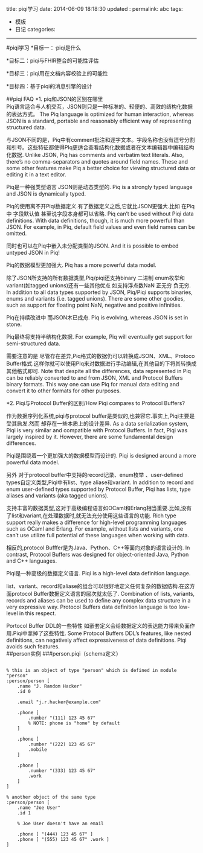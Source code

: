 title: piqi学习
date: 2014-06-09 18:18:30
updated :
permalink: abc
tags:
- 模板
- 日记
categories:

---
#piqi学习
*目标一：·piqi是什么

 *目标二：piqi与FHIR整合的可能性评估

*目标三：piqi用在文档内容校验上的可能性  

*目标四：基于piqi的消息引擎的设计

##piqi FAQ
*1. piq和JSON的区别在哪里  
Piq语言适合与人机交互，JSON则只是一种标准的、轻便的、高效的结构化数据的表达方式。  The Piq language is optimized for human interaction, whereas JSON is a standard, portable and reasonably efficient way of representing structured data.  

与JSON不同的是，Piq中有comment批注和逐字文本。字段名称也没有逗号分割和引号。这些特征都使得PIq更适合查看结构化数据或者在文本编辑器中编辑结构化数据.  Unlike JSON, Piq has comments and verbatim text literals. Also, there’s no comma-separators and quotes around field names. These and some other features make Piq a better choice for viewing structured data or editing it in a text editor.

Piq是一种强类型语言 JSON则是动态类型的.  Piq is a strongly typed language and JSON is dynamically typed.

Piq的使用离不开Piqi数据定义.有了数据定义之后,它就比JSON更强大.比如 在Piq中 字段默认值 甚至说字段本身都可以省略.  Piq can’t be used without Piqi data definitions. With data definitions, though, it is much more powerful than JSON. For example, in Piq, default field values and even field names can be omitted.

同时也可以在Piq中嵌入未分配类型的JSON.  And it is possible to embed untyped JSON in Piq!

Piq的数据模型更加强大.  Piq has a more powerful data model.

除了JSON所支持的所有数据类型,Piq/piqi还支持binary 二进制 enum枚举和variant(如tagged unions)还有一些其他优点 如支持浮点数NaN 正无穷 负无穷.   In addition to all data types supported by JSON, Piq/Piqi supports binaries, enums and variants (i.e. tagged unions). There are some other goodies, such as support for floating point NaN, negative and positive infinities.

Piq在持续改进中 而JSON木已成舟.  Piq is evolving, whereas JSON is set in stone.  

Piq最终将支持半结构化数据.  For example, Piq will eventually get support for semi-structured data.

需要注意的是 尽管存在差异,Piq格式的数据仍可以转换成JSON、XML、Protoco Buffer格式.这样你就可以使用PIq来对数据进行手动编辑,在其他目的下将其转换成其他格式即可.   Note that despite all the differences, data represented in Piq can be reliably converted to and from JSON, XML and Protocol Buffers binary formats. This way one can use Piq for manual data editing and convert it to other formats for other purposes.

*2. Piqi与Protocol Buffer的区别/How Piqi compares to Protocol Buffers?

作为数据序列化系统,piqi与protocol buffer是类似的,也兼容它.事实上,Piqi主要是受其启发.然而 却存在一些本质上的设计差异.  As a data serialization system, Piqi is very similar and compatible with Protocol Buffers. In fact, Piqi was largely inspired by it. However, there are some fundamental design differences.

Piqi是围绕着一个更加强大的数据模型而设计的.  Piqi is designed around a more powerful data model.

另外 对于protocol buffer中支持的record记录、enum枚举 、user-defined types自定义类型,Piqi中有list、type aliase和variant.  In addition to record and enum user-defined types supported by Protocol Buffer, Piqi has lists, type aliases and variants (aka tagged unions).

支持丰富的数据类型,这对于高级编程语言如OCaml和Erlang相当重要.比如,没有了list和variant,在处理数据时,就无法充分使用这些语言的功能.  Rich type support really makes a difference for high-level programming languages such as OCaml and Erlang. For example, without lists and variants, one can’t use utilize full potential of these languages when working with data.

相反的,protocol Bufffer是为Java、Python、C++等面向对象的语言设计的.  In contrast, Protocol Buffers was designed for object-oriented Java, Python and C++ languages.

Piqi是一种高级的数据定义语言.  Piqi is a high-level data definition language.

list、variant、record和aliase的组合可以很好地定义任何复杂的数据结构.在这方面protocol Buffer数据定义语言的层次就太低了.  Combination of lists, variants, records and aliases can be used to define any complex data structure in a very expressive way. Protocol Buffers data definition language is too low-level in this respect.

Portocol Buffer DDL的一些特性 如嵌套定义会给数据定义的表达能力带来负面作用.Piqi中拿掉了这些特性.  Some Protocol Buffers DDL’s features, like nested definitions, can negatively affect expressiveness of data definitions. Piqi avoids such features.  
##person实例
###person.piqi（schema定义）  
```

% this is an object of type "person" which is defined in module "person"
:person/person [
    .name "J. Random Hacker"
    .id 0

    .email "j.r.hacker@example.com"

    .phone [
        .number "(111) 123 45 67"
        % NOTE: phone is "home" by default
    ]

    .phone [
        .number "(222) 123 45 67"
        .mobile
    ]

    .phone [
        .number "(333) 123 45 67"
        .work
    ]
]

% another object of the same type
:person/person [
    .name "Joe User"
    .id 1

    % Joe User doesn't have an email

    .phone [ "(444) 123 45 67" ]
    .phone [ "(555) 123 45 67" .work ]
]

```
